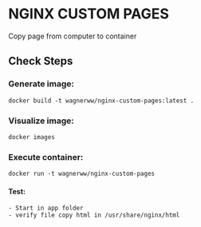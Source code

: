 # NGINX CUSTOM PAGES
Copy page from computer to container

## Check Steps

### Generate image:
    docker build -t wagnerww/nginx-custom-pages:latest .

### Visualize image:
    docker images

### Execute container:
    docker run -t wagnerww/nginx-custom-pages

#### Test:
    - Start in app folder
    - verify file copy html in /usr/share/nginx/html
